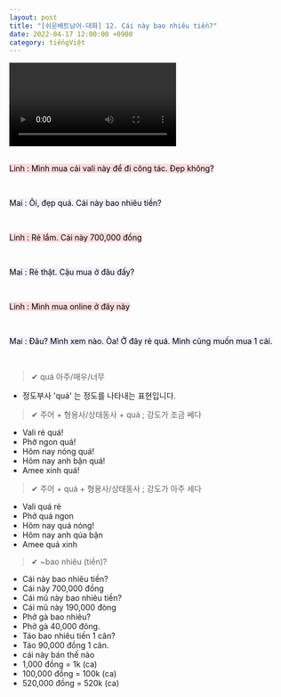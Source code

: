 ```yaml
---
layout: post
title: "[쉬운베트남어-대화] 12. Cái này bao nhiêu tiền?"
date: 2022-04-17 12:00:00 +0900
category: tiếngViệt
---
```


<div class="video-container">
    <video id="player" class="video-js vjs-default-skin vjs-big-play-centered" data-json="/public/json/쉬운베트남어-대화12과.json"></video>
</div>

<br>

<mark style="background-color: #ffdce0">Linh : Mình mua cái vali này để đi công tác. Đẹp không?</mark>

<br>

<mark style="background-color: #f5f0ff">Mai : Ôi, đẹp quá. Cái này bao nhiêu tiền?</mark>

<br>

<mark style="background-color: #ffdce0">Linh : Rẻ lắm. Cái này 700,000 đồng</mark>

<br>

<mark style="background-color: #f5f0ff">Mai : Rẻ thật. Cậu mua ở đâu đấy?</mark>

<br>

<mark style="background-color: #ffdce0">Linh : Mình mua online ở đây này</mark>

<br>

<mark style="background-color: #f5f0ff">Mai : Đâu? Mình xem nào. Òa! Ở đây rẻ quá. Mình cũng muốn mua 1 cái.</mark>

<br>

> ✔ quá 아주/매우/너무
- 정도부사 'quá' 는 정도를 나타내는 표현입니다.

> ✔ 주어 + 형용사/상태동사 + quá ; 강도가 조금 쎄다
- Vali rẻ quá!
- Phở ngon quá!
- Hôm nay nóng quá!
- Hôm nay anh bận quá!
- Amee xinh quá!

> ✔ 주어 + quá + 형용사/상태동사 ; 강도가 아주 세다
- Vali quá rẻ
- Phở quá ngon
- Hôm nay quá nóng!
- Hôm nay anh qúa bận
- Amee quá xinh

> ✔ ~bao nhiêu (tiền)?
- Cái này bao nhiêu tiền?
- Cái này 700,000 đồng
- Cái mũ này bao nhiêu tiền?
- Cái mũ này 190,000 đòng
- Phở gà bao nhiêu?
- Phở gà 40,000 đông.
- Táo bao nhiêu tiền 1 cân?
- Táo 90,000 đồng 1 cân.
- cái này bán thế nào
- 1,000 đồng = 1k (ca)
- 100,000 đồng = 100k (ca)
- 520,000 đồng = 520k (ca)
